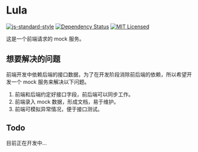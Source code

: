 # Lula

[![js-standard-style](https://img.shields.io/badge/code%20style-standard-brightgreen.svg?style=flat)](http://standardjs.com/)
[![Dependency Status](https://david-dm.org/xwartz/lula.svg?style=flat-square)](https://david-dm.org/xwartz/lula)
[![MIT Licensed](https://img.shields.io/badge/License-MIT-blue.svg?style=flat)](https://opensource.org/licenses/MIT)

这是一个前端请求的 mock 服务。

## 想要解决的问题

前端开发中依赖后端的接口数据，为了在开发阶段消除前后端的依赖，所以希望开发一个 mock 服务来解决以下问题。

1. 前端和后端约定好接口字段，前后端可以同步工作。
2. 前端录入 mock 数据，形成文档，易于维护。
3. 前端可模拟异常情况，便于接口测试。

## Todo

目前正在开发中...
